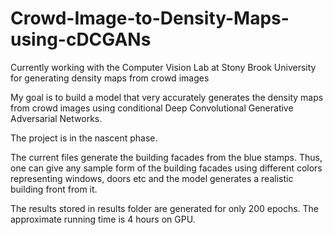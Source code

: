 # Crowd-Image-to-Density-Maps-using-cDCGANs
Currently working with the Computer Vision Lab at Stony Brook University for generating density maps from crowd images

My goal is to build a model that very accurately generates the density maps from crowd images using conditional Deep Convolutional Generative Adversarial Networks.

The project is in the nascent phase.

The current files generate the building facades from the blue stamps. Thus, one can give any sample form of the building facades using different colors representing windows, doors etc and the model generates a realistic building front from it.

The results stored in results folder are generated for only 200 epochs. The approximate running time is 4 hours on GPU.
